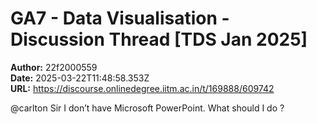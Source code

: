 # GA7 - Data Visualisation - Discussion Thread [TDS Jan 2025]

**Author:** 22f2000559  
**Date:** 2025-03-22T11:48:58.353Z  
**URL:** https://discourse.onlinedegree.iitm.ac.in/t/169888/609742

@carlton Sir I don’t have Microsoft PowerPoint. What should I do ?
